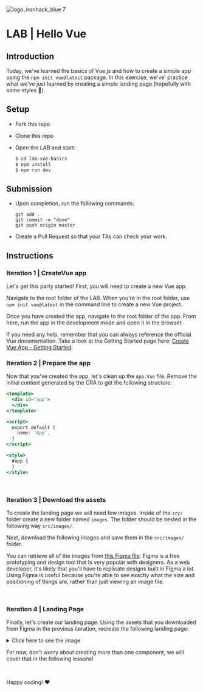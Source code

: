 ![logo_ironhack_blue 7](https://user-images.githubusercontent.com/23629340/40541063-a07a0a8a-601a-11e8-91b5-2f13e4e6b441.png)

# LAB | Hello Vue

## Introduction

Today, we've learned the basics of Vue.js and how to create a simple app using the `npm init vue@latest` package. In this exercise, we've' practice what we've just learned by creating a simple landing page (hopefully with some styles :blossom:).

## Setup

- Fork this repo
- Clone this repo
- Open the LAB and start:

  ```bash
  $ cd lab-vue-basics
  $ npm install
  $ npm run dev
  ```

## Submission

- Upon completion, run the following commands:

  ```
  git add .
  git commit -m "done"
  git push origin master
  ```

- Create a Pull Request so that your TAs can check your work.

## Instructions

### Iteration 1 | CreateVue app

Let's get this party started! First, you will need to create a new Vue app.

Navigate to the root folder of the LAB. When you're in the root folder, use `npm init vue@latest` in the command line to create a new Vue project. 

Once you have created the app, navigate to the root folder of the app. From here, run the app in the development mode and open it in the browser.

If you need any help, remember that you can always reference the official Vue documentation. Take a look at the Getting Started page here: [Create Vue App - Getting Started](https://vuejs.org/guide/quick-start.html).


### Iteration 2 | Prepare the app

Now that you've created the app, let's clean up the `App.Vue` file. Remove the initial content generated by the CRA to get the following structure:

```jsx
<template>
  <div id="app">
  </div>
</template>

<script>
  export default {
    name: 'App',
  }
</script>

<style>
  #app {
  }
</style>
```

<br>

### Iteration 3 | Download the assets

To create the landing page we will need few images. Inside of the `src/` folder create a new folder named `images`. The folder should be nested in the following way `src/images/`. 

Next, download the following images and save them in the `src/images/` folder. 

You can retrieve all of the images from [this Figma file](https://www.figma.com/file/2rSKMls9ZscT4VjggWpvfL/Vue-Lab---Welcome-to-Vue.js?node-id=0%3A1). Figma is a free prototyping and design tool that is very popular with designers. As a web developer, it's likely that you'll have to replicate designs built in Figma a lot. Using Figma is useful because you're able to see exactly what the size and positioning of things are, rather than just viewing an image file. 

<br>

### Iteration 4 | Landing Page

Finally, let's create our landing page. Using the assets that you downloaded from Figma in the previous iteration, recreate the following landing page:

<details>
  <summary>Click here to see the image</summary>

![web-frontend-vue/lab-vue-intro-finished](https://education-team-2020.s3.eu-west-1.amazonaws.com/web-frontend-vue/lab-vue-intro-finished.png)

</details>

For now, don't worry about creating more than one component, we will cover that in the following lessons!

<br>

Happy coding! :heart:
